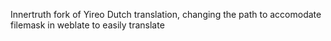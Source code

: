 Innertruth fork of Yireo Dutch translation, changing the path to accomodate filemask in weblate to easily translate
